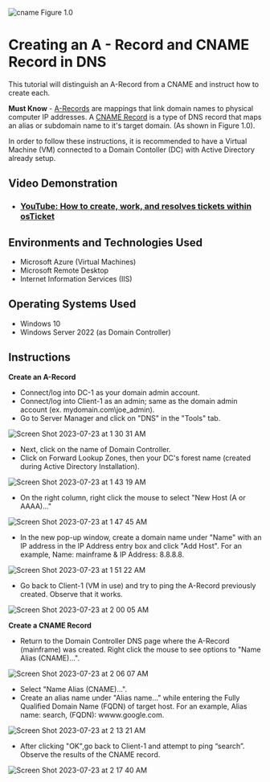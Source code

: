 
![cname](https://github.com/AIweave/Creating-an-A-Record-and-CNAME-Record/assets/121763338/c89f6dfe-f7e4-4865-9bae-01f78aeec060) Figure 1.0


<h1>Creating an A - Record and CNAME Record in DNS</h1>

This tutorial will distinguish an A-Record from a CNAME and instruct how to create each.<br />

**Must Know** - [A-Records](https://support.google.com/a/answer/2576578?hl=en#:~:text=An%20A%20record%20maps%20a,configured%20for%20one%20domain%20name.&zippy=%2Chow-a-records-work%2Cconfigure-a-records-now) are mappings that link domain names to physical computer IP addresses.  A [CNAME Record](https://en.wikipedia.org/wiki/CNAME_record) is a type of DNS record that maps an alias or subdomain name to it's target domain. (As shown in Figure 1.0).  

In order to follow these instructions, it is recommended to have a Virtual Machine (VM) connected to a Domain Contoller (DC) with Active Directory already setup. 

<h2>Video Demonstration</h2>

- ### [YouTube: How to create, work, and resolves tickets within osTicket](https://www.youtube.com)

<h2>Environments and Technologies Used</h2>

- Microsoft Azure (Virtual Machines)
- Microsoft Remote Desktop
- Internet Information Services (IIS)

<h2>Operating Systems Used </h2>

- Windows 10</b>
- Windows Server 2022 (as Domain Controller)

<h2>Instructions</h2>

**Create an A-Record**
- Connect/log into DC-1 as your domain admin account. 
- Connect/log into Client-1 as an admin; same as the domain admin account (ex. mydomain.com\joe_admin).
- Go to Server Manager and click on "DNS" in the "Tools" tab.

![Screen Shot 2023-07-23 at 1 30 31 AM](https://github.com/AIweave/Creating-an-A-Record-and-CNAME-Record/assets/121763338/c44e61ea-612f-40cd-bb78-17950f0355ff)

  
- Next, click on the name of Domain Controller.
- Click on Forward Lookup Zones, then your DC's forest name (created during Active Directory Installation).

![Screen Shot 2023-07-23 at 1 43 19 AM](https://github.com/AIweave/Creating-an-A-Record-and-CNAME-Record/assets/121763338/8a07d945-3202-4242-a08a-55dc530f2e9b)

- On the right column, right click the mouse to select "New Host (A or AAAA)..."

![Screen Shot 2023-07-23 at 1 47 45 AM](https://github.com/AIweave/Creating-an-A-Record-and-CNAME-Record/assets/121763338/200d990c-3516-4061-a04b-c0ee3cb19564)

- In the new pop-up window, create a domain name under "Name" with an IP address in the IP Address entry box and click "Add Host". For an example, Name: mainframe & IP Address: 8.8.8.8. 

![Screen Shot 2023-07-23 at 1 51 22 AM](https://github.com/AIweave/Creating-an-A-Record-and-CNAME-Record/assets/121763338/ab2a85d0-0d30-4c9e-866e-30d4eece8bba)


- Go back to Client-1 (VM in use) and try to ping the A-Record previously created. Observe that it works.

![Screen Shot 2023-07-23 at 2 00 05 AM](https://github.com/AIweave/Creating-an-A-Record-and-CNAME-Record/assets/121763338/f3a5f2f1-fd01-41e4-8877-a4bdc40a0bfc)


**Create a CNAME Record**
- Return to the Domain Controller DNS page where the A-Record (mainframe) was created. Right click the mouse to see options to "Name Alias (CNAME)...".
  
![Screen Shot 2023-07-23 at 2 06 07 AM](https://github.com/AIweave/Creating-an-A-Record-and-CNAME-Record/assets/121763338/95c4507d-e95a-4fc2-80e6-d98c7ab2ed79)

- Select "Name Alias (CNAME)...".
- Create an alias name under "Alias name..." while entering the Fully Qualified Domain Name (FQDN) of target host. For an example, Alias name: search, (FQDN): wwww.google.com.

![Screen Shot 2023-07-23 at 2 13 21 AM](https://github.com/AIweave/Creating-an-A-Record-and-CNAME-Record/assets/121763338/ca3b0bd1-6198-4b3e-9c07-d13a40c8b970)

  
- After clicking "OK",go back to Client-1 and attempt to ping “search”. Observe the results of the CNAME record.

![Screen Shot 2023-07-23 at 2 17 40 AM](https://github.com/AIweave/Creating-an-A-Record-and-CNAME-Record/assets/121763338/f10a0d88-c367-4782-83a8-87cf29dd8ce8)

